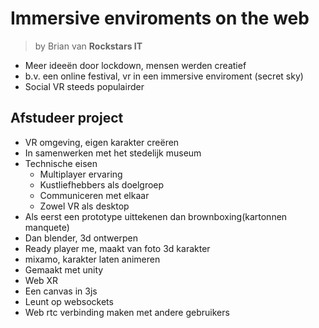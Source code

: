 # Immersive enviroments on the web

> by Brian van **Rockstars IT**
> 

- Meer ideeën door lockdown, mensen werden creatief
- b.v. een online festival, vr in een immersive enviroment (secret sky)
- Social VR steeds populairder

## Afstudeer project

- VR omgeving, eigen karakter creëren
- In samenwerken met het stedelijk museum
- Technische eisen
    - Multiplayer ervaring
    - Kustliefhebbers als doelgroep
    - Communiceren met elkaar
    - Zowel VR als desktop
- Als eerst een prototype uittekenen dan brownboxing(kartonnen manquete)
- Dan blender, 3d ontwerpen
- Ready player me, maakt van foto 3d karakter
- mixamo, karakter laten animeren
- Gemaakt met unity
- Web XR
- Een canvas in 3js
- Leunt op websockets
- Web rtc verbinding maken met andere gebruikers